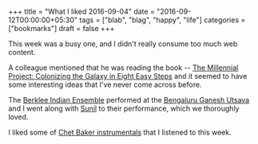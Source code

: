+++
title = "What I liked 2016-09-04"
date = "2016-09-12T00:00:00+05:30"
tags = ["blab", "blag", "happy", "life"]
categories = ["bookmarks"]
draft = false
+++

This week was a busy one, and I didn't really consume too much web content.

A colleague mentioned that he was reading the book -- [The Millennial Project: Colonizing
the Galaxy in Eight Easy Steps](https://www.amazon.com/Millennial-Project-Colonizing-Galaxy-Eight/dp/0316771651/)  and it seemed to have some interesting ideas
that I've never come across before.

The [Berklee Indian Ensemble](https://www.youtube.com/results?search_query=berklee+indian+ensemble) performed at the [Bengaluru Ganesh Utsava](http://www.bgu.co.in/) and I went
along with [Sunil](https://twitter.com/Sunil_santiago) to their performance, which we thoroughly loved.

I liked some of [Chet Baker instrumentals](https://www.youtube.com/results?search_query=chet+baker+instrumental) that I listened to this week.
